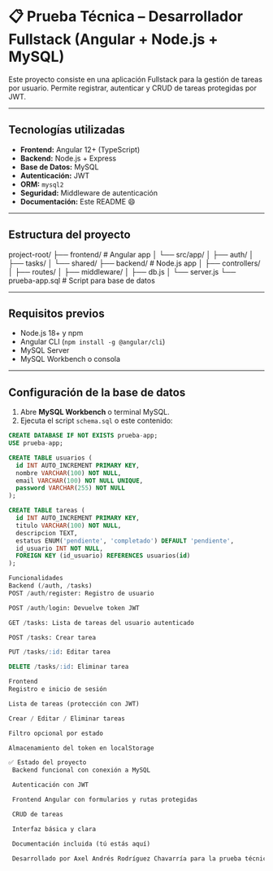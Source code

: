 # 📋 Prueba Técnica – Desarrollador Fullstack (Angular + Node.js + MySQL)

Este proyecto consiste en una aplicación Fullstack para la gestión de tareas por usuario. Permite registrar, autenticar y CRUD de tareas protegidas por JWT.

---

## Tecnologías utilizadas

- **Frontend:** Angular 12+ (TypeScript)
- **Backend:** Node.js + Express
- **Base de Datos:** MySQL
- **Autenticación:** JWT
- **ORM:** `mysql2`
- **Seguridad:** Middleware de autenticación
- **Documentación:** Este README 😄

---

## Estructura del proyecto

project-root/
├── frontend/ # Angular app
│ └── src/app/
│ ├── auth/
│ ├── tasks/
│ └── shared/
├── backend/ # Node.js app
│ ├── controllers/
│ ├── routes/
│ ├── middleware/
│ ├── db.js
│ └── server.js
└── prueba-app.sql # Script para base de datos


---

## Requisitos previos

- Node.js 18+ y npm
- Angular CLI (`npm install -g @angular/cli`)
- MySQL Server
- MySQL Workbench o consola

---

## Configuración de la base de datos

1. Abre **MySQL Workbench** o terminal MySQL.
2. Ejecuta el script `schema.sql` o este contenido:

```sql
CREATE DATABASE IF NOT EXISTS prueba-app;
USE prueba-app;

CREATE TABLE usuarios (
  id INT AUTO_INCREMENT PRIMARY KEY,
  nombre VARCHAR(100) NOT NULL,
  email VARCHAR(100) NOT NULL UNIQUE,
  password VARCHAR(255) NOT NULL
);

CREATE TABLE tareas (
  id INT AUTO_INCREMENT PRIMARY KEY,
  titulo VARCHAR(100) NOT NULL,
  descripcion TEXT,
  estatus ENUM('pendiente', 'completado') DEFAULT 'pendiente',
  id_usuario INT NOT NULL,
  FOREIGN KEY (id_usuario) REFERENCES usuarios(id)
);

Funcionalidades
Backend (/auth, /tasks)
POST /auth/register: Registro de usuario

POST /auth/login: Devuelve token JWT

GET /tasks: Lista de tareas del usuario autenticado

POST /tasks: Crear tarea

PUT /tasks/:id: Editar tarea

DELETE /tasks/:id: Eliminar tarea

Frontend
Registro e inicio de sesión

Lista de tareas (protección con JWT)

Crear / Editar / Eliminar tareas

Filtro opcional por estado

Almacenamiento del token en localStorage

✅ Estado del proyecto
 Backend funcional con conexión a MySQL

 Autenticación con JWT

 Frontend Angular con formularios y rutas protegidas

 CRUD de tareas

 Interfaz básica y clara

 Documentación incluida (tú estás aquí)

 Desarrollado por Axel Andrés Rodríguez Chavarría para la prueba técnica de desarrollador
